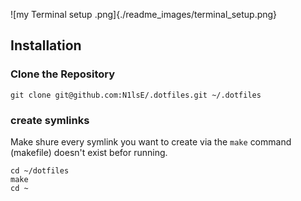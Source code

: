 ![my Terminal setup .png]{./readme_images/terminal_setup.png}

## Installation

### Clone the Repository
```
git clone git@github.com:N1lsE/.dotfiles.git ~/.dotfiles
```

### create symlinks
Make shure every symlink you want to create via the `make` command (makefile) doesn't exist befor running.
```
cd ~/dotfiles
make
cd ~
```

